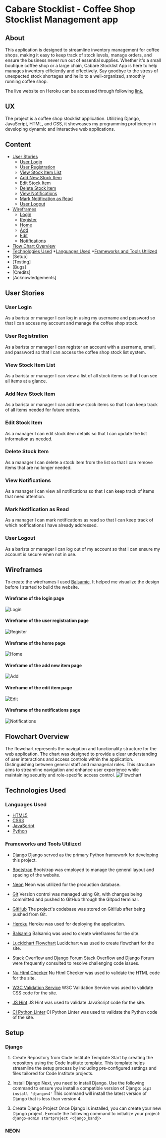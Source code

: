# Cabare Stocklist - Coffee Shop Stocklist Management app

## About
This application is designed to streamline inventory management for coffee shops, making it easy to keep track of stock levels, manage orders, and ensure the business never run out of essential supplies.
Whether it's a small boutique coffee shop or a large chain, Cabare Stocklist App is here to help manages inventory efficiently and effectively. 
Say goodbye to the stress of unexpected stock shortages and hello to a well-organized, smoothly running coffee shop.

The live website on Heroku can be accessed through following [link.](https://cabare-stocklist-bandj-64bab33316f2.herokuapp.com/)

## UX
The project is a coffee shop stocklist application. Utilizing Django, JavaScript, HTML, and CSS, it showcases my programming proficiency in developing dynamic and interactive web applications.

## Content
* [User Stories](#user-stories)
    * [User Login](#user-login)
    * [User Registration](#user-registration)
    * [View Stock Item List](#view-stock-item-list)
    * [Add New Stock Item](#add-new-stock-item)
    * [Edit Stock Item](#edit-stock-item)
    * [Delete Stock Item](#delete-stock-item)
    * [View Notifications](#view-notifications)
    * [Mark Notification as Read](#mark-notification-as-read)
    * [User Logout](#user-logout)
* [Wireframes](#wireframes)
    * [Login](#wireframe-of-the-login-page)
    * [Register](#wireframe-of-the-user-registration-page)
    * [Home](#wireframe-of-the-home-page)
    * [Add](#wireframe-of-the-add-new-item-page)
    * [Edit](#wireframe-of-the-edit-item-page)
    * [Notifications](#wireframe-of-the-notifications-page)
* [Flow Chart Overview](#flowchart-overview)
* [Technologies Used](#technologies-used)
    *[Languages Used](#languages-used)
    *[Frameworks and Tools Utilized](#frameworks-and-tools-utilized)
* [Setup]
* [Testing]
* [Bugs]
* [Credits]
* [Acknowledgements]

## User Stories
### User Login
As a barista or manager I can log in using my username and password so that I can access my account and manage the coffee shop stock.

### User Registration
As a barista or manager I can register an account with a username, email, and password so that I can access the coffee shop stock list system.

### View Stock Item List
As a barista or manager I can view a list of all stock items so that I can see all items at a glance.

### Add New Stock Item
As a barista or manager I can add new stock items so that I can keep track of all items needed for future orders.

### Edit Stock Item
As a manager I can edit stock item details so that I can update the list information as needed.

### Delete Stock Item
As a manager I can delete a stock item from the list so that I can remove items that are no longer needed.

### View Notifications
As a manager I can view all notifications so that I can keep track of items that need attention.

### Mark Notification as Read
As a manager I can mark notifications as read so that I can keep track of which notifications I have already addressed.

### User Logout
As a barista or manager I can log out of my account so that I can ensure my account is secure when not in use.

## Wireframes
To create the wireframes I used [Balsamic](https://balsamiq.com/). It helped me visualize the design before I started to build the website.
#### Wireframe of the login page
![Login](static/images/Login.png)
#### Wireframe of the user registration page
![Register](static/images/Register.png)
#### Wireframe of the home page
![Home](static/images/Home.png)
#### Wireframe of the add new item page
![Add](static/images/Add.png)
#### Wireframe of the edit item page
![Edit](static/images/Edit.png)
#### Wireframe of the notifications page
![Notifications](static/images/Notifications.png)

## Flowchart Overview
The flowchart represents the navigation and functionality structure for the web application. 
The chart was designed to provide a clear understanding of user interactions and access controls within the application. 
Distinguishing between general staff and managerial roles.
This structure aims to streamline navigation and enhance user experience while maintaining security and role-specific access control.
![Flowchart](static/images/Flowchart.png)

## Technologies Used
 
### Languages Used
* [HTML5](https://developer.mozilla.org/en-US/docs/Web/HTML)
* [CSS3](https://developer.mozilla.org/en-US/docs/Web/CSS/CSS_selectors)
* [JavaScript](https://developer.mozilla.org/en-US/docs/Web/JavaScript)
* [Python](https://developer.mozilla.org/en-US/docs/Glossary/Python)

### Frameworks and Tools Utilized
* [Django](https://developer.mozilla.org/en-US/docs/Learn/Server-side/Django)
Django served as the primary Python framework for developing this project.

* [Bootstrap](https://getbootstrap.com/)
Bootstrap was employed to manage the general layout and spacing of the website.

* [Neon](https://neon.tech/)
Neon was utilized for the production database.

* [Git](https://www.gitpod.io/)
Version control was managed using Git, with changes being committed and pushed to GitHub through the Gitpod terminal.

* [GitHub](https://github.com/)
The project's codebase was stored on GitHub after being pushed from Git.

* [Heroku](https://www.heroku.com/)
Heroku was used for deploying the application.

* [Balsamiq](https://balsamiq.com/)
Balsamiq was used to create wireframes for the site.

* [Lucidchart Flowchart](https://www.lucidchart.com/)
Lucidchart was used to create flowchart for the site.

* [Stack Overflow](https://stackoverflow.com/) and [Django Forum](https://forum.djangoproject.com/)
Stack Overflow and Django Forum were frequently consulted to resolve challenging code issues.

* [Nu Html Checker](https://validator.w3.org/nu/)
Nu Html Checker was used to validate the HTML code for the site.

* [W3C Validation Service](https://jigsaw.w3.org/css-validator/)
W3C Validation Service was used to validate CSS code for the site.

* [JS Hint](https://jshint.com/)
JS Hint was used to validate JavaScript code for the site.

* [CI Python Linter](https://pep8ci.herokuapp.com/)
CI Python Linter was used to validate the Python code of the site.

## Setup

### Django
1. Create Repository from Code Institute Template
Start by creating the repository using the Code Institute template. 
This template helps streamline the setup process by including pre-configured settings and files tailored for Code Institute projects.

2. Install Django
Next, you need to install Django. Use the following command to ensure you install a compatible version of Django:
```pip3 install 'django<4'```
This command will install the latest version of Django that is less than version 4.

3. Create Django Project
Once Django is installed, you can create your new Django project. Execute the following command to initialize your project:
```django-admin startproject <django_bandj>```

### NEON 











